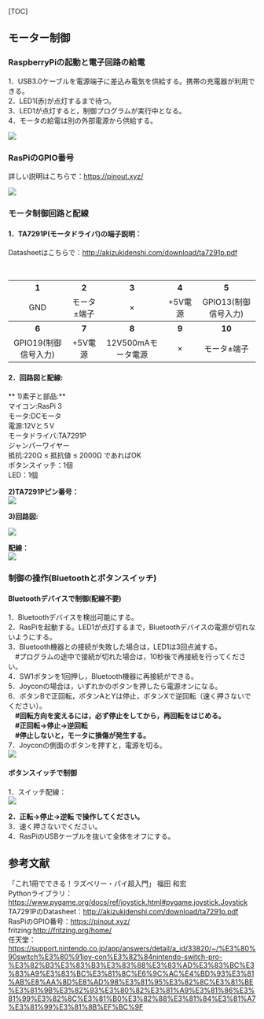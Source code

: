 [TOC]
## モーター制御
### RaspberryPiの起動と電子回路の給電
1．USB3.0ケーブルを電源端子に差込み電気を供給する。携帯の充電器が利用できる。  
2．LED1(赤)が点灯するまで待つ。    
3．LED1が点灯すると，制御プログラムが実行中となる。  
4．モータの給電は別の外部電源から供給する。  

![](https://syjsxxjy.github.io/myblog/assets/1/20180914-ff7c6607.png)  

### RasPiのGPIO番号
詳しい説明はこちらで：https://pinout.xyz/

![](https://syjsxxjy.github.io/myblog/assets/1/20180919-380cc7a9.png)  


### モータ制御回路と配線
#### 1．TA7291P(モータドライバ)の端子説明：  
Datasheetはこちらで：http://akizukidenshi.com/download/ta7291p.pdf
<html>
<table >
​    <tbody>
        <tr>
            <th width=5%>1</td>
            <th width=5%>2</td>
            <th width=5%>3</td>
            <th width=5%>4</td>
            <th width=5%>5</td>
        </tr>
        <tr>
            <td align="center">GND</td>
            <td align="center">モータ±端子</td>
            <td align="center">× </td>
            <td align="center">+5V電源</td>
            <td align="center">GPIO13(制御信号入力)</td>
        </tr>
        <tr>
            <th >6</td>
            <th>7</td>
            <th >8</td>
            <th >9</td>
            <th >10</td>
        </tr>
        <tr>
            <td align="center">GPIO19(制御信号入力)</td>
            <td  align="center">+5V電源</td>
            <td  align="center">12V500mAモータ電源</td>
            <td align="center">×</td>
            <td align="center">モータ±端子</td>
        </tr>
    </tbody>
</table>
</html>

#### 2．回路図と配線:  
** 1)素子と部品:**  
マイコン:RasPi 3  
モータ:DCモータ  
電源:12Vと５V  
モータドライバ:TA7291P  
ジャンパーワイヤー  
抵抗:220Ω ≤ 抵抗値 ≤ 2000Ω であればOK  
ボタンスイッチ：1個  
LED：1個  

**2)TA7291Pピン番号：**  
![](https://syjsxxjy.github.io/myblog/assets/1/20180920-38d5a4bc.png)  

**3)回路図:**  

![](https://syjsxxjy.github.io/myblog/assets/1/20180920-3f551699.png)  

**配線：**  
![](https://syjsxxjy.github.io/myblog/assets/1/20180920-563d676a.png)  

### 制御の操作(Bluetoothとボタンスイッチ)
#### Bluetoothデバイスで制御(配線不要)
1．Bluetoothデバイスを検出可能にする。  
2．RasPiを起動する。LED1が点灯するまで，Bluetoothデバイスの電源が切れないようにする。  
3．Bluetooth機器との接続が失敗した場合は，LED1は3回点滅する。  
　#プログラムの途中で接続が切れた場合は，10秒後で再接続を行ってください。  
4．SW1ボタンを1回押し，Bluetooth機器に再接続ができる。  
5．Joyconの場合は，いずれかのボタンを押したら電源オンになる。  
6．ボタンBで正回転，ボタンAとYは停止，ボタンXで逆回転（速く押さないでください）。  
　**#回転方向を変えるには，必ず停止をしてから，再回転をはじめる。**  
　**#正回転→停止→逆回転**  
　**#停止しないと，モータに損傷が発生する。**  
7．Joyconの側面のボタンを押すと，電源を切る。  
![](https://syjsxxjy.github.io/myblog/assets/1/20180920-0ed07c1b.png)  

#### ボタンスイッチで制御
1．スイッチ配線：  
![](https://syjsxxjy.github.io/myblog/assets/1/20180920-b476ae4b.png)  

**2．正転→停止→逆転 で操作してください。**    
3．速く押さないでください。  
4．RasPiのUSBケーブルを抜いて全体をオフにする。  

## 参考文献
「これ1冊でできる！ラズベリー・パイ超入門」  福田 和宏  
Pythonライブラリ： https://www.pygame.org/docs/ref/joystick.html#pygame.joystick.Joystick  
TA7291PのDatasheet：http://akizukidenshi.com/download/ta7291p.pdf  
RasPiのGPIO番号：https://pinout.xyz/  
fritzing:http://fritzing.org/home/  
任天堂：　https://support.nintendo.co.jp/app/answers/detail/a_id/33820/~/%E3%80%90switch%E3%80%91joy-con%E3%82%84nintendo-switch-pro-%E3%82%B3%E3%83%B3%E3%83%88%E3%83%AD%E3%83%BC%E3%83%A9%E3%83%BC%E3%81%8C%E6%9C%AC%E4%BD%93%E3%81%AB%E8%AA%8D%E8%AD%98%E3%81%95%E3%82%8C%E3%81%BE%E3%81%9B%E3%82%93%E3%80%82%E3%81%A9%E3%81%86%E3%81%99%E3%82%8C%E3%81%B0%E3%82%88%E3%81%84%E3%81%A7%E3%81%99%E3%81%8B%EF%BC%9F  
